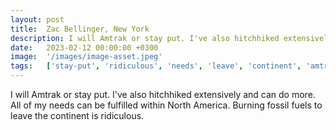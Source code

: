```yaml
---
layout: post
title:  Zac Bellinger, New York
description: I will Amtrak or stay put. I've also hitchhiked extensively and can do more. All of my needs can be fulfilled within North America. Burning fossil fue...
date:   2023-02-12 00:00:00 +0300
image:  '/images/image-asset.jpeg'
tags:   ['stay-put', 'ridiculous', 'needs', 'leave', 'continent', 'amtrak']
---
```

I will Amtrak or stay put. I've also hitchhiked extensively and can do more. All of my needs can be fulfilled within North America. Burning fossil fuels to leave the continent is ridiculous.

